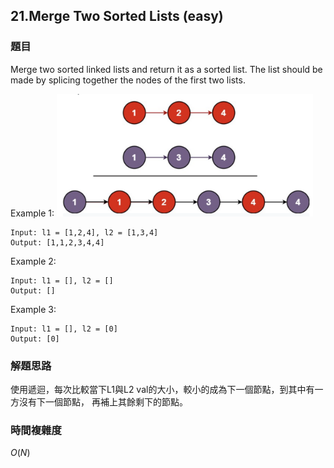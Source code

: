## 21.Merge Two Sorted Lists (easy)

### 題目
Merge two sorted linked lists and return it as a sorted list. The list should be made by splicing together the nodes of the first two lists.

Example 1:
<img src="../../../img/merge_two_sorted_lists.png" style="zoom:40%" />

```
Input: l1 = [1,2,4], l2 = [1,3,4]
Output: [1,1,2,3,4,4]
```

Example 2:
```
Input: l1 = [], l2 = []
Output: []
```

Example 3:
```
Input: l1 = [], l2 = [0]
Output: [0]
```

### 解題思路
使用遞迴，每次比較當下L1與L2 val的大小，較小的成為下一個節點，到其中有一方沒有下一個節點，
再補上其餘剩下的節點。

### 時間複雜度
$O(N)$

